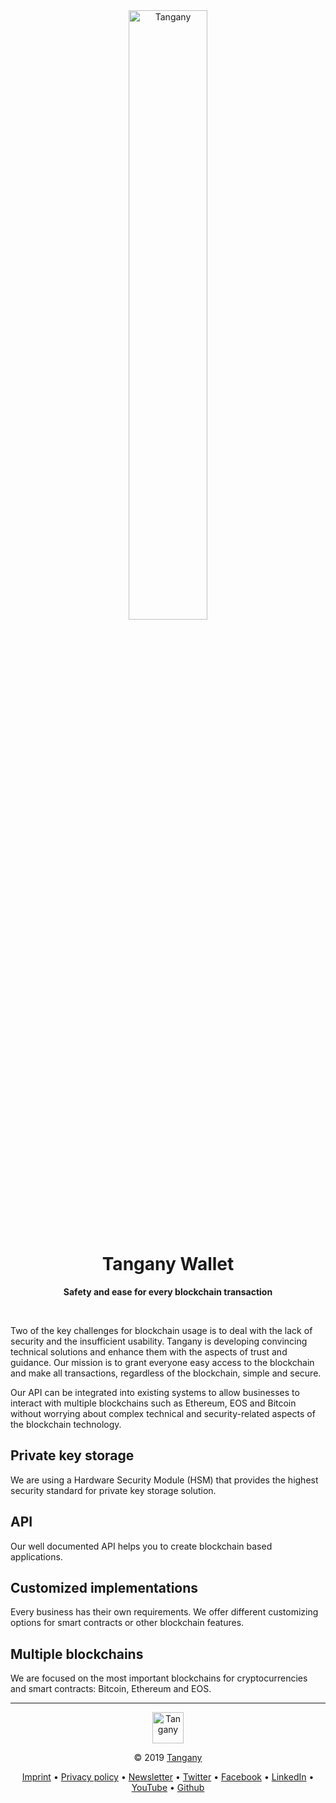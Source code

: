 <div align="center">  
  <a href="https://tangany.com">  
    <img src="https://raw.githubusercontent.com/Tangany/cloud-wallet/master/docs/tangany.gif"  alt="Tangany" width="50%" />  
  </a>  
  <h1>Tangany Wallet</h1>      
  <p>  
    <strong>Safety and ease for every blockchain transaction</strong>  
  </p>  
  <br/>  
</div>  

Two of the key challenges for blockchain usage is to deal with the lack of security and the insufficient usability. 
Tangany is developing convincing technical solutions and enhance them with the aspects of trust and guidance. 
Our mission is to grant everyone easy access to the blockchain and make all transactions, regardless of the blockchain, simple and secure. 

Our API can be integrated into existing systems to allow businesses to interact with multiple blockchains such as Ethereum, EOS and Bitcoin without 
worrying about complex technical and security-related aspects of the blockchain technology.

## Private key storage
We are using a Hardware Security Module (HSM) that provides the highest security standard for private key storage solution. 

## API
Our well documented API helps you to create blockchain based applications. 

## Customized implementations
Every business has their own requirements. We offer different customizing options for smart contracts or other blockchain features. 

## Multiple blockchains
We are focused on the most important blockchains for cryptocurrencies and smart contracts: Bitcoin, Ethereum and EOS. 

***
<div align="center">
<p>   
<img src="https://raw.githubusercontent.com/Tangany/cloud-wallet/master/docs/logo.svg?sanitize=true"  alt="Tangany" height="50" align="middle" />  
</p>
<p>
© 2019 <a href="https://tangany.com">Tangany</a>
</p>
<p>
 <a href="https://tangany.com/imprint/">Imprint</a>
• <a href="https://tangany.com/imprint/">Privacy policy</a>
• <a href="https://tangany.com#newsletter">Newsletter</a>
• <a href="https://twitter.com/tangany_wallet">Twitter</a>
• <a href="https://www.facebook.com/tanganywallet">Facebook</a>
• <a href="https://www.linkedin.com/company/tangany/">LinkedIn</a>
• <a href="https://www.youtube.com/channel/UCmDr1clodG1ov-iX_GMkwMA">YouTube</a>
• <a href="https://github.com/Tangany/">Github</a>
</p>
</div>


